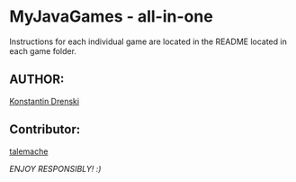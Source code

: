 # MyJavaGames - all-in-one
Instructions for each individual game are located in the README located in each game folder.

## AUTHOR: 
[Konstantin Drenski](https://github.com/Hunterszone)

## Contributor:
[talemache](https://github.com/talemache)

*ENJOY RESPONSIBLY! :)*
